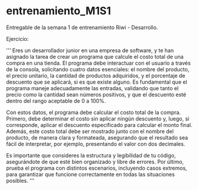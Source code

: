# entrenamiento_M1S1

Entregable de la semana 1 de entrenamiento Riwi - Desarrollo.

Ejercicio: 

'''
Eres un desarrollador junior en una empresa de software, y te han asignado la tarea de crear un
programa que calcule el costo total de una compra en una tienda. El programa debe interactuar con
el usuario a través de la consola, solicitando cuatro datos esenciales: el nombre del producto, el
precio unitario, la cantidad de productos adquiridos, y el porcentaje de descuento que se aplicará,
si es que existe alguno. Es fundamental que el programa maneje adecuadamente las entradas,
validando que tanto el precio como la cantidad sean números positivos, y que el descuento esté
dentro del rango aceptable de 0 a 100%.

Con estos datos, el programa debe calcular el costo total de la compra. Primero, debe determinar
el costo sin aplicar ningún descuento y, luego, si corresponde, aplicar el descuento especificado
para calcular el monto final. Además, este costo total debe ser mostrado junto con el nombre del
producto, de manera clara y formateada, asegurando que el resultado sea fácil de interpretar, por
ejemplo, presentando el valor con dos decimales.

Es importante que consideres la estructura y legibilidad de tu código, asegurándote de que esté
bien organizado y libre de errores. Por último, prueba el programa con distintos escenarios,
incluyendo casos extremos, para garantizar que funcione correctamente en todas las situaciones
posibles.
'''

